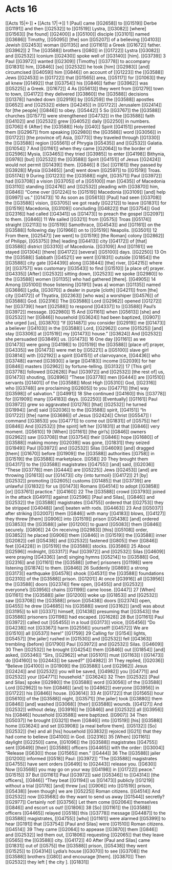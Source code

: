 # Acts 16
[[Acts 15|←]] • [[Acts 17|→]]
1 [Paul] came [[G2658]] to [[G1519]] Derbe [[G1191]] and then [[G2532]] to [[G1519]] Lystra, [[G3082]] [where] [[G1563]] [he found] [[G2400]] a [[G5100]] disciple [[G3101]] named [[G3686]] Timothy, [[G5095]] [the] son [[G5207]] of a believing [[G4103]] Jewish [[G2453]] woman [[G1135]] and [[G1161]] a Greek [[G1672]] father. [[G3962]] 
2 The [[G3588]] brothers [[G80]] in [[G1722]] Lystra [[G3082]] and [[G2532]] Iconium [[G2430]] spoke well of [[G3140]] [him]. [[G3739]] 
3 Paul [[G3972]] wanted [[G2309]] [Timothy] [[G3778]] to accompany [[G1831]] him, [[G846]] [so] [[G2532]] he took [him] [[G2983]] [and] circumcised [[G4059]] him [[G846]] on account of [[G1223]] the [[G3588]] Jews [[G2453]] in [[G1722]] that [[G1565]] area, [[G5117]] for [[G1063]] they all knew [[G1492]] that [[G3754]] his [[G846]] father [[G3962]] was [[G5225]] a Greek. [[G1672]] 
4 As [[G5613]] they went from [[G1279]] town to town, [[G4172]] they delivered [[G3860]] the [[G3588]] decisions [[G1378]] handed down [[G2919]] by [[G5259]] the [[G3588]] apostles [[G652]] and [[G2532]] elders [[G4245]] in [[G1722]] Jerusalem [[G2414]] for [the people] [[G846]] to obey. [[G5442]] 
5 So [[G3767]] the [[G3588]] churches [[G1577]] were strengthened [[G4732]] in the [[G3588]] faith [[G4102]] and [[G2532]] grew [[G4052]] daily [[G2250]] in numbers. [[G706]] 
6 {After] the [[G3588]] Holy [[G40]] Spirit [[G4151]] prevented them [[G2967]] from speaking [[G2980]] the [[G3588]] word [[G3056]] in [[G1722]] [the province of] Asia, [[G773]] they traveled through [[G1330]] the [[G3588]] region [[G5561]] of Phrygia [[G5435]] and [[G2532]] Galatia. [[G1054]] 
7 And [[G1161]] when they came [[G2064]] to the border of [[G2596]] Mysia, [[G3465]] they tried [[G3985]] to enter [[G4198]] Bithynia, [[G978]] [but] [[G2532]] the [[G3588]] Spirit [[G4151]] of Jesus [[G2424]] would not permit [[G1439]] them. [[G846]] 
8 [So] [[G1161]] they passed by [[G3928]] Mysia [[G3465]] [and] went down [[G2597]] to [[G1519]] Troas. [[G5174]] 
9 During [[G1223]] the [[G3588]] night, [[G3571]] Paul [[G3972]] had [[G3708]] a vision [[G3705]] of a [[G5100]] man [[G435]] of Macedonia [[G3110]] standing [[G2476]] and [[G2532]] pleading with [[G3870]] him, [[G846]] “Come over [[G1224]] to [[G1519]] Macedonia [[G3109]] [and] help [[G997]] us.” [[G1473]] 
10 As soon as [[G5613]] [Paul] had seen [[G3708]] the [[G3588]] vision, [[G3705]] we got ready [[G2212]] to leave [[G1831]] for [[G1519]] Macedonia, [[G3109]] concluding [[G4822]] that [[G3754]] God [[G2316]] had called [[G4341]] us [[G1473]] to preach the gospel [[G2097]] to them. [[G846]] 
11 We sailed [[G321]] from [[G575]] Troas [[G5174]] straight [[G2113]] to [[G1519]] Samothrace, [[G4543]] and [[G1161]] on the [[G3588]] following day [[G1966]] on to [[G1519]] Neapolis. [[G3501]] 
12 From there, [[G2547]] [we went] to [[G1519]] [the Roman] colony [[G2862]] of Philippi, [[G5375]] [the] leading [[G4413]] city [[G4172]] of [that] [[G3588]] district [[G3310]] of Macedonia. [[G3109]] And [[G1161]] we stayed [[G1304]] [there] [[G4172]] [several] [[G5100]] days. [[G2250]] 
13 On the [[G3588]] Sabbath [[G4521]] we went [[G1831]] outside [[G1854]] the [[G3588]] city gate [[G4439]] along [[G3844]] [the] river, [[G4215]] where [it] [[G3757]] was customary [[G3543]] to find [[G1510]] [a place of] prayer. [[G4335]] [After] [[G2532]] sitting down, [[G2523]] we spoke [[G2980]] to the [[G3588]] women [[G1135]] who had gathered [there]. [[G4905]] 
14 Among [[G5100]] those listening [[G191]] [was a] woman [[G1135]] named [[G3686]] Lydia, [[G3070]] a dealer in purple [cloth] [[G4211]] from [the] city [[G4172]] of Thyatira, [[G2363]] [who was] a worshiper [[G4576]] of [[G3588]] God. [[G2316]] The [[G3588]] Lord [[G2962]] opened [[G1272]] her [[G3739]] heart [[G2588]] to respond [[G4337]] to [[G3588]] Paul’s [[G3972]] message. [[G2980]] 
15 And [[G1161]] when [[G5613]] [she] and [[G2532]] her [[G846]] household [[G3624]] had been baptized, [[G907]] she urged [us], [[G3870]] “If [[G1487]] you consider [[G2919]] me [[G1473]] a believer [[G4103]] in the [[G3588]] Lord, [[G2962]] come [[G1525]] [and] stay [[G3306]] at [[G1519]] my [[G1473]] house.” [[G3624]] And [[G2532]] she persuaded [[G3849]] us. [[G1473]] 
16 One day [[G1161]] as we [[G1473]] were going [[G4198]] to [[G1519]] the [[G3588]] [place of] prayer, [[G4335]] we [[G1473]] were met by [[G5221]] a [[G5100]] slave girl [[G3814]] with [[G2192]] a spirit [[G4151]] of clairvoyance, [[G4436]] who [[G3748]] earned [[G3930]] a large [[G4183]] income [[G2039]] for her [[G846]] masters [[G2962]] by fortune-telling. [[G3132]] 
17 [This girl] [[G3778]] followed [[G2628]] Paul [[G3972]] and [[G2532]] [the rest of] us, [[G1473]] shouting, [[G2896]] “These [[G3778]] men [[G444]] are [[G1510]] servants [[G1401]] of the [[G3588]] Most High [[G5310]] God, [[G2316]] who [[G3748]] are proclaiming [[G2605]] to you [[G4771]] [the] way [[G3598]] of salvation.” [[G4991]] 
18 She continued [[G4160]] this [[G3778]] for [[G1909]] many [[G4183]] days. [[G2250]] [Eventually] [[G1161]] Paul [[G3972]] grew so aggravated [[G1278]] [that] [[G2532]] he turned [[G1994]] [and] said [[G2036]] to the [[G3588]] spirit, [[G4151]] “In [[G1722]] [the] name [[G3686]] of Jesus [[G2424]] Christ [[G5547]] I command [[G3853]] you [[G4771]] to come out [[G1831]] of [[G575]] her! [[G846]] And [[G2532]] [the spirit] left her [[G1831]] at that [[G846]] very moment. [[G5610]] 
19 [When] [[G1161]] [the girl’s] [[G846]] owners [[G2962]] saw [[G3708]] that [[G3754]] their [[G846]] hope [[G1680]] of [[G3588]] making money [[G2039]] was gone, [[G1831]] they seized [[G1949]] Paul [[G3972]] and [[G2532]] Silas [[G4609]] [and] dragged [them] [[G1670]] before [[G1909]] the [[G3588]] authorities [[G758]] in [[G1519]] the [[G3588]] marketplace. [[G58]] 
20 They brought them [[G4317]] to the [[G3588]] magistrates [[G4755]] [and] said, [[G2036]] “These [[G3778]] men [[G444]] are [[G5225]] Jews [[G2453]] [and] are throwing [[G1613]] our [[G1473]] city {into turmoil} [[G4172]] 
21 [by] [[G2532]] promoting [[G2605]] customs [[G1485]] that [[G3739]] are unlawful [[G1832]] for us [[G1473]] Romans [[G4514]] to adopt [[G3858]] [or] [[G3761]] practice.” [[G4160]] 
22 The [[G3588]] crowd [[G3793]] joined in the attack [[G4911]] against [[G2596]] [Paul and Silas], [[G846]] and [[G2532]] the [[G3588]] magistrates [[G4755]] ordered that [[G2753]] they be stripped [[G4048]] [and] beaten with rods. [[G4463]] 
23 And [[G5037]] after striking [[G2007]] them [[G846]] with many [[G4183]] blows, [[G4127]] they threw [them] [[G906]] into [[G1519]] prison [[G5438]] [and] ordered [[G3853]] the [[G3588]] jailer [[G1200]] to guard [[G5083]] them [[G846]] securely. [[G806]] 
24 On receiving [[G2983]] [this] [[G5108]] order, [[G3852]] he placed [[G906]] them [[G846]] in [[G1519]] the [[G3588]] inner [[G2082]] cell [[G5438]] and [[G2532]] fastened [[G805]] their [[G846]] feet [[G4228]] in [[G1519]] the [[G3588]] stocks. [[G3586]] 
25 About [[G2596]] midnight, [[G3317]] Paul [[G3972]] and [[G2532]] Silas [[G4609]] were praying [[G4336]] [and] singing hymns [[G5214]] to [[G3588]] God, [[G2316]] and [[G1161]] the [[G3588]] [other] prisoners [[G1198]] were listening [[G1874]] to them. [[G846]] 
26 Suddenly [[G869]] a strong [[G3173]] earthquake [[G4578]] shook [[G4531]] the [[G3588]] foundations [[G2310]] of the [[G3588]] prison. [[G1201]] At once [[G3916]] all [[G3956]] the [[G3588]] doors [[G2374]] flew open, [[G455]] and [[G2532]] everyone’s [[G3956]] chains [[G1199]] came loose. [[G447]] 
27 [When] [[G1161]] the [[G3588]] jailer [[G1200]] woke up [[G1853]] and [[G2532]] saw [[G3708]] the [[G3588]] prison [[G5438]] doors [[G2374]] open, [[G455]] he drew [[G4685]] his [[G3588]] sword [[G3162]] [and] was about [[G3195]] to kill [[G337]] himself, [[G1438]] presuming that [[G3543]] the [[G3588]] prisoners [[G1198]] had escaped. [[G1628]] 
28 But [[G1161]] Paul [[G3972]] called out [[G5455]] in a loud [[G3173]] voice, [[G5456]] “Do [[G4238]] not [[G3367]] harm [[G2556]] yourself! [[G4572]] We are [[G1510]] all [[G537]] here!” [[G1759]] 
29 Calling for [[G154]] lights, [[G5457]] [the jailer] rushed in [[G1530]] and [[G2532]] fell [[G4363]] trembling {before} [[G1790]] Paul [[G3972]] and [[G2532]] Silas. [[G4609]] 
30 Then [[G2532]] he brought [[G4254]] them [[G846]] out [[G1854]] [and] asked, [[G5346]] “Sirs, [[G2962]] what [[G5101]] must [[G1163]] I [[G1473]] do [[G4160]] to [[G2443]] be saved?” [[G4982]] 
31 They replied, [[G2036]] “Believe [[G4100]] in [[G1909]] the [[G3588]] Lord [[G2962]] Jesus [[G2424]] and [[G2532]] you will be saved, [[G4982]] you [[G4771]] and [[G2532]] your [[G4771]] household.” [[G3624]] 
32 Then [[G2532]] [Paul and Silas] spoke [[G2980]] the [[G3588]] word [[G3056]] of the [[G3588]] Lord [[G2962]] to him [[G846]] [and] to [[G4862]] everyone [[G3956]] in [[G1722]] his [[G846]] house. [[G3614]] 
33 At [[G1722]] that [[G1565]] hour [[G5610]] of the [[G3588]] night, [[G3571]] [the jailer] took [[G3880]] them [[G846]] [and] washed [[G3068]] [their] [[G3588]] wounds. [[G4127]] And [[G2532]] without delay, [[G3916]] he [[G846]] and [[G2532]] all [[G3956]] his [[G846]] household [[G3588]] were baptized. [[G907]] 
34 Then [[G5037]] he brought [[G321]] them [[G846]] into [[G1519]] [his] [[G3588]] home [[G3624]] and set [[G3908]] [a meal before them]. [[G5132]] [So] [[G2532]] {he} and all [his] household [[G3832]] rejoiced [[G21]] that they had come to believe [[G4100]] in God. [[G2316]] 
35 [When] [[G1161]] daylight [[G2250]] came, [[G1096]] the [[G3588]] magistrates [[G4755]] sent [[G649]] [their] [[G3588]] officers [[G4465]] with the order: [[G3004]] “Release [[G630]] those [[G1565]] men.” [[G444]] 
36 The [[G3588]] jailer [[G1200]] informed [[G518]] Paul: [[G3972]] “The [[G3588]] magistrates [[G4755]] have sent orders [[G649]] to [[G2443]] release you. [[G630]] Now [[G3568]] you may go on your way [[G4198]] in [[G1722]] peace.” [[G1515]] 
37 But [[G1161]] Paul [[G3972]] said [[G5346]] to [[G4314]] [the officers], [[G846]] “They beat [[G1194]] us [[G1473]] publicly [[G1219]] without a trial [[G178]] [and] threw [us] [[G906]] into [[G1519]] prison, [[G5438]] [even though] we are [[G5225]] Roman citizens. [[G4514]] And [[G2532]] now [[G3568]] do they want to send us away [[G1544]] secretly? [[G2977]] Certainly not! [[G3756]] Let them come [[G2064]] themselves [[G846]] and escort us out! [[G1806]] 
38 [So] [[G1161]] the [[G3588]] officers [[G4465]] relayed [[G518]] this [[G3778]] message [[G4487]] to the [[G3588]] magistrates, [[G4755]] [who] [[G1161]] were alarmed [[G5399]] to hear [[G191]] that [[G3754]] [Paul and Silas] were [[G1510]] Roman citizens. [[G4514]] 
39 They came [[G2064]] to appease [[G3870]] them [[G846]] and [[G2532]] led them out, [[G1806]] requesting [[G2065]] that they leave [[G565]] the [[G3588]] city. [[G4172]] 
40 After [Paul and Silas] came [[G1831]] out of [[G575]] the [[G3588]] prison, [[G5438]] they went [[G1525]] to [[G4314]] Lydia’s house [[G3070]] to see [[G3708]] the [[G3588]] brothers [[G80]] and encourage [them]. [[G3870]] Then [[G2532]] they left [ the city ]. [[G1831]] 
